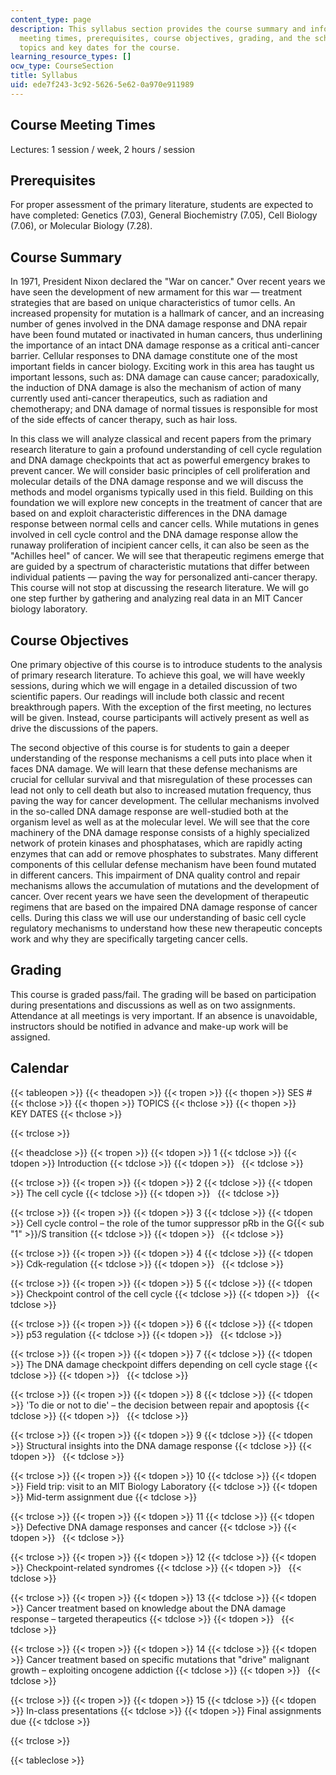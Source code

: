 ```yaml
---
content_type: page
description: This syllabus section provides the course summary and information on
  meeting times, prerequisites, course objectives, grading, and the schedule of lecture
  topics and key dates for the course.
learning_resource_types: []
ocw_type: CourseSection
title: Syllabus
uid: ede7f243-3c92-5626-5e62-0a970e911989
---
```


Course Meeting Times
--------------------

Lectures: 1 session / week, 2 hours / session

Prerequisites
-------------

For proper assessment of the primary literature, students are expected to have completed: Genetics (7.03), General Biochemistry (7.05), Cell Biology (7.06), or Molecular Biology (7.28).

Course Summary
--------------

In 1971, President Nixon declared the "War on cancer." Over recent years we have seen the development of new armament for this war — treatment strategies that are based on unique characteristics of tumor cells. An increased propensity for mutation is a hallmark of cancer, and an increasing number of genes involved in the DNA damage response and DNA repair have been found mutated or inactivated in human cancers, thus underlining the importance of an intact DNA damage response as a critical anti-cancer barrier. Cellular responses to DNA damage constitute one of the most important fields in cancer biology. Exciting work in this area has taught us important lessons, such as: DNA damage can cause cancer; paradoxically, the induction of DNA damage is also the mechanism of action of many currently used anti-cancer therapeutics, such as radiation and chemotherapy; and DNA damage of normal tissues is responsible for most of the side effects of cancer therapy, such as hair loss.

In this class we will analyze classical and recent papers from the primary research literature to gain a profound understanding of cell cycle regulation and DNA damage checkpoints that act as powerful emergency brakes to prevent cancer. We will consider basic principles of cell proliferation and molecular details of the DNA damage response and we will discuss the methods and model organisms typically used in this field. Building on this foundation we will explore new concepts in the treatment of cancer that are based on and exploit characteristic differences in the DNA damage response between normal cells and cancer cells. While mutations in genes involved in cell cycle control and the DNA damage response allow the runaway proliferation of incipient cancer cells, it can also be seen as the "Achilles heel" of cancer. We will see that therapeutic regimens emerge that are guided by a spectrum of characteristic mutations that differ between individual patients — paving the way for personalized anti-cancer therapy. This course will not stop at discussing the research literature. We will go one step further by gathering and analyzing real data in an MIT Cancer biology laboratory.

Course Objectives
-----------------

One primary objective of this course is to introduce students to the analysis of primary research literature. To achieve this goal, we will have weekly sessions, during which we will engage in a detailed discussion of two scientific papers. Our readings will include both classic and recent breakthrough papers. With the exception of the first meeting, no lectures will be given. Instead, course participants will actively present as well as drive the discussions of the papers.

The second objective of this course is for students to gain a deeper understanding of the response mechanisms a cell puts into place when it faces DNA damage. We will learn that these defense mechanisms are crucial for cellular survival and that misregulation of these processes can lead not only to cell death but also to increased mutation frequency, thus paving the way for cancer development. The cellular mechanisms involved in the so-called DNA damage response are well-studied both at the organism level as well as at the molecular level. We will see that the core machinery of the DNA damage response consists of a highly specialized network of protein kinases and phosphatases, which are rapidly acting enzymes that can add or remove phosphates to substrates. Many different components of this cellular defense mechanism have been found mutated in different cancers. This impairment of DNA quality control and repair mechanisms allows the accumulation of mutations and the development of cancer. Over recent years we have seen the development of therapeutic regimens that are based on the impaired DNA damage response of cancer cells. During this class we will use our understanding of basic cell cycle regulatory mechanisms to understand how these new therapeutic concepts work and why they are specifically targeting cancer cells.

Grading
-------

This course is graded pass/fail. The grading will be based on participation during presentations and discussions as well as on two assignments. Attendance at all meetings is very important. If an absence is unavoidable, instructors should be notified in advance and make-up work will be assigned.

Calendar
--------

{{< tableopen >}}
{{< theadopen >}}
{{< tropen >}}
{{< thopen >}}
SES #
{{< thclose >}}
{{< thopen >}}
TOPICS
{{< thclose >}}
{{< thopen >}}
KEY DATES
{{< thclose >}}

{{< trclose >}}

{{< theadclose >}}
{{< tropen >}}
{{< tdopen >}}
1
{{< tdclose >}}
{{< tdopen >}}
Introduction
{{< tdclose >}}
{{< tdopen >}}
 
{{< tdclose >}}

{{< trclose >}}
{{< tropen >}}
{{< tdopen >}}
2
{{< tdclose >}}
{{< tdopen >}}
The cell cycle
{{< tdclose >}}
{{< tdopen >}}
 
{{< tdclose >}}

{{< trclose >}}
{{< tropen >}}
{{< tdopen >}}
3
{{< tdclose >}}
{{< tdopen >}}
Cell cycle control – the role of the tumor suppressor pRb in the G{{< sub "1" >}}/S transition
{{< tdclose >}}
{{< tdopen >}}
 
{{< tdclose >}}

{{< trclose >}}
{{< tropen >}}
{{< tdopen >}}
4
{{< tdclose >}}
{{< tdopen >}}
Cdk-regulation
{{< tdclose >}}
{{< tdopen >}}
 
{{< tdclose >}}

{{< trclose >}}
{{< tropen >}}
{{< tdopen >}}
5
{{< tdclose >}}
{{< tdopen >}}
Checkpoint control of the cell cycle
{{< tdclose >}}
{{< tdopen >}}
 
{{< tdclose >}}

{{< trclose >}}
{{< tropen >}}
{{< tdopen >}}
6
{{< tdclose >}}
{{< tdopen >}}
p53 regulation
{{< tdclose >}}
{{< tdopen >}}
 
{{< tdclose >}}

{{< trclose >}}
{{< tropen >}}
{{< tdopen >}}
7
{{< tdclose >}}
{{< tdopen >}}
The DNA damage checkpoint differs depending on cell cycle stage
{{< tdclose >}}
{{< tdopen >}}
 
{{< tdclose >}}

{{< trclose >}}
{{< tropen >}}
{{< tdopen >}}
8
{{< tdclose >}}
{{< tdopen >}}
'To die or not to die' – the decision between repair and apoptosis
{{< tdclose >}}
{{< tdopen >}}
 
{{< tdclose >}}

{{< trclose >}}
{{< tropen >}}
{{< tdopen >}}
9
{{< tdclose >}}
{{< tdopen >}}
Structural insights into the DNA damage response
{{< tdclose >}}
{{< tdopen >}}
 
{{< tdclose >}}

{{< trclose >}}
{{< tropen >}}
{{< tdopen >}}
10
{{< tdclose >}}
{{< tdopen >}}
Field trip: visit to an MIT Biology Laboratory
{{< tdclose >}}
{{< tdopen >}}
Mid-term assignment due
{{< tdclose >}}

{{< trclose >}}
{{< tropen >}}
{{< tdopen >}}
11
{{< tdclose >}}
{{< tdopen >}}
Defective DNA damage responses and cancer
{{< tdclose >}}
{{< tdopen >}}
 
{{< tdclose >}}

{{< trclose >}}
{{< tropen >}}
{{< tdopen >}}
12
{{< tdclose >}}
{{< tdopen >}}
Checkpoint-related syndromes
{{< tdclose >}}
{{< tdopen >}}
 
{{< tdclose >}}

{{< trclose >}}
{{< tropen >}}
{{< tdopen >}}
13
{{< tdclose >}}
{{< tdopen >}}
Cancer treatment based on knowledge about the DNA damage response – targeted therapeutics
{{< tdclose >}}
{{< tdopen >}}
 
{{< tdclose >}}

{{< trclose >}}
{{< tropen >}}
{{< tdopen >}}
14
{{< tdclose >}}
{{< tdopen >}}
Cancer treatment based on specific mutations that "drive" malignant growth – exploiting oncogene addiction
{{< tdclose >}}
{{< tdopen >}}
 
{{< tdclose >}}

{{< trclose >}}
{{< tropen >}}
{{< tdopen >}}
15
{{< tdclose >}}
{{< tdopen >}}
In-class presentations
{{< tdclose >}}
{{< tdopen >}}
Final assignments due
{{< tdclose >}}

{{< trclose >}}

{{< tableclose >}}